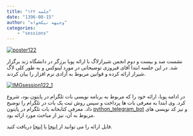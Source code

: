 ```yaml
---
title: "جلسه ۱۲۲"
date: "1396-08-15"
author: "وجیهه نیکخواه"
categories:
    - "sessions"
---
```

[![poster122](../../img/posters/poster122.jpg)](../../img/poster122.jpg)

نشست صد و بیست و دوم انجمن شیرازلاگ با ارائه پویا برزگر در دانشگاه زند برگزار شد. در این جلسه ابتدا آقای فیروزی توضیحاتی در مورد لینوکس و به طور کلی لاگ شیراز ارائه کرده و قوانین مربوط به آزادی نرم افزار را بیان کردند.

[![IMGsession122_1](../../img/IMGsession122_1.jpg)](../../img/IMGsession122_1.jpg)

در ادامه پویا، ارائه خود را که مربوط به برنامه نویسی بات تلگرام در پایتون بود، شروع کرد. وی ابتدا به معرفی بات ها پرداخت و سپس روش ثبت یک بات در تلگرام را توضیح داد. معرفی کتابخانه بات تلگرام در پایتون [python_telegram_bot](https://www.google.com/url?sa=t&rct=j&q=&esrc=s&source=web&cd=1&ved=0ahUKEwiY_6ytnLvXAhVRzqQKHZckCFMQFggmMAA&url=https%3A%2F%2Fgithub.com%2Fpython-telegram-bot%2Fpython-telegram-bot&usg=AOvVaw0m3TJgw1WpSGOb1fu3-55L)
و نیز کد نویسی های مربوط به آن، نیز از مباحث مورد ارائه بود.

فایل ارائه را می توانید از [اینجا](https://gitlab.com/shirazlug/resources/tree/master/presentations/session_122)
یا
[اینجا](http://tiny.cc/shirazlug_s122)
دریافت کنید.


